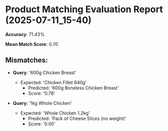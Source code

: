 # Product Matching Evaluation Report (2025-07-11_15-40)

**Accuracy**: 71.43%

**Mean Match Score**: 0.70


## Mismatches:

- **Query**: '600g Chicken Breast'
  - Expected: 'Chicken Fillet 640g'
    - Predicted: '600g Boneless Chicken Breast'
    - Score: '0.78'

- **Query**: '1kg Whole Chicken'
  - Expected: 'Whole Chicken 1.2kg'
    - Predicted: 'Pack of Cheese Slices (no weight)'
    - Score: '0.00'
